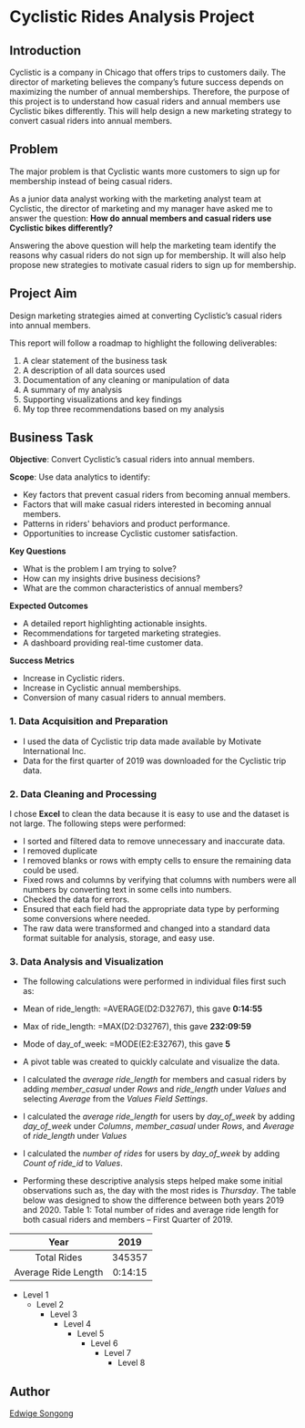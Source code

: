 # Cyclistic Rides Analysis Project

## Introduction

Cyclistic is a company in Chicago that offers trips to customers daily. The director of marketing believes the company’s future success depends on maximizing the number of annual memberships. Therefore, the purpose of this project is to understand how casual riders and annual members use Cyclistic bikes differently. This will help design a new marketing strategy to convert casual riders into annual members.

## Problem
The major problem is that Cyclistic wants more customers to sign up for membership instead of being casual riders. 

As a junior data analyst working with the marketing analyst team at Cyclistic, the director of marketing and my manager have asked me to answer the question: **How do annual members and casual riders use Cyclistic bikes differently?**

Answering the above question will help the marketing team identify the reasons why casual riders do not sign up for membership. It will also help propose new strategies to motivate casual riders to sign up for membership.

## Project Aim
Design marketing strategies aimed at converting Cyclistic’s casual riders into annual members. 

This report will follow a roadmap to highlight the following deliverables:
1.	A clear statement of the business task 
2.	A description of all data sources used 
3.	Documentation of any cleaning or manipulation of data 
4.	A summary of my analysis 
5.	Supporting visualizations and key findings
6.	My top three recommendations based on my analysis
   
## Business Task

**Objective**: Convert Cyclistic’s casual riders into annual members.

**Scope**: Use data analytics to identify:
*	Key factors that prevent casual riders from becoming annual members.
* Factors that will make casual riders interested in becoming annual members.
*	Patterns in riders' behaviors and product performance.
*	Opportunities to increase Cyclistic customer satisfaction.

**Key Questions**
*	What is the problem I am trying to solve?
*	How can my insights drive business decisions?
*	What are the common characteristics of annual members?
  
**Expected Outcomes**
*	A detailed report highlighting actionable insights.
*	Recommendations for targeted marketing strategies.
*	A dashboard providing real-time customer data.
  
**Success Metrics**
*	Increase in Cyclistic riders.
*	Increase in Cyclistic annual memberships.
*	Conversion of many casual riders to annual members.

### 1. Data Acquisition and Preparation
*	I used the data of Cyclistic trip data made available by Motivate International Inc. 
*	Data for the first quarter of 2019 was downloaded for the Cyclistic trip data.  

### 2.	Data Cleaning and Processing
I chose **Excel** to clean the data because it is easy to use and the dataset is not large.  The following steps were performed:
*	I sorted and filtered data to remove unnecessary and inaccurate data. 
*	I removed duplicate
*	I removed blanks or rows with empty cells to ensure the remaining data could be used.
*	Fixed rows and columns by verifying that columns with numbers were all numbers by converting text in some cells into numbers.
*	Checked the data for errors.
*	Ensured that each field had the appropriate data type by performing some conversions where needed. 
*	The raw data were transformed and changed into a standard data format suitable for analysis, storage, and easy use.

### 3.	Data Analysis and Visualization
*  The following calculations were performed in individual files first such as:
  * Mean of ride_length: =AVERAGE(D2:D32767), this gave **0:14:55**
  * Max of ride_length: =MAX(D2:D32767), this gave **232:09:59**
  * Mode of day_of_week: =MODE(E2:E32767), this gave **5**
     
*	A pivot table was created to quickly calculate and visualize the data.
  * I calculated the *average ride_length* for members and casual riders by adding *member_casual* under *Rows* and *ride_length* under *Values* and selecting *Average* from the *Values Field Settings*.
  * I calculated the *average ride_length* for users by *day_of_week* by adding *day_of_week* under *Columns*, *member_casual* under *Rows*, and *Average* of *ride_length* under *Values*
  * I calculated the *number of rides* for users by *day_of_week* by adding *Count of ride_id* to *Values*.

*	Performing these descriptive analysis steps helped make some initial observations such as, the day with the most rides is *Thursday*. The table below was designed to show the difference between both years 2019 and 2020.
Table 1: Total number of rides and average ride length for both casual riders and members – First Quarter of 2019.

|      Year     |      2019     |
| :-------------: | :-------------: |
| Total Rides          |            345357          |
| Average Ride Length  |            0:14:15         |

* Level 1
  * Level 2
    * Level 3
      * Level 4
        * Level 5
          * Level 6
            * Level 7
              * Level 8




## Author
[Edwige Songong](https://github.com/Songonge)

